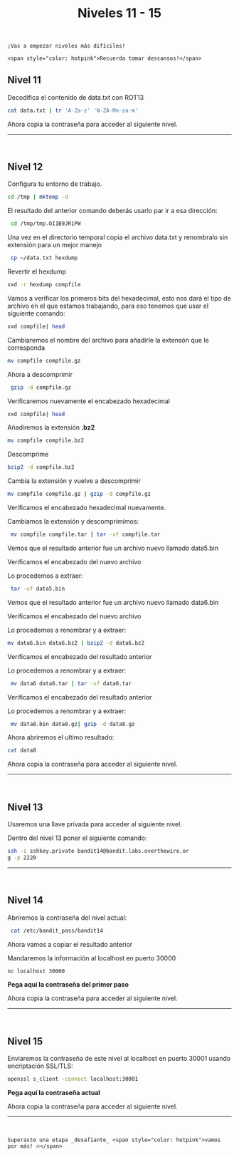 <h1 align="center">  Niveles 11 - 15</h1>
<br>

```admonish info title='Recomendaciones'
¡Vas a empezar niveles más difíciles! 

<span style="color: hotpink">Recuerda tomar descansos!</span>
```

## Nivel 11

Decodifica el contenido de data.txt con ROT13

```bash
cat data.txt | tr 'A-Za-z' 'N-ZA-Mn-za-m'
```

Ahora copia la contraseña para acceder al siguiente nivel.


<hr>
<br>

## Nivel 12

Configura tu entorno de trabajo.

```Bash
cd /tmp | mktemp -d
```

El resultado del anterior comando deberás usarlo par ir a esa dirección:

```bash
 cd /tmp/tmp.OI1B9JR1PW
```

Una vez en el directorio temporal copia el archivo data.txt y renombralo sin extensión para un mejor manejo

```Bash
 cp ~/data.txt hexdump
```

Revertir el hexdump

```Bash
xxd -r hexdump compfile
```

Vamos a verificar los primeros bits del hexadecimal, esto nos dará el tipo de archivo en el que estamos trabajando, para eso tenemos que usar el siguiente comando: 

```Bash
xxd compfile| head
```

Cambiaremos el nombre del archivo para añadirle la extensón que le corresponda

```Bash
mv compfile compfile.gz
```

Ahora a descomprimir

```Bash
 gzip -d compfile.gz
```

Verificaremos nuevamente el encabezado hexadecimal

```Bash
xxd compfile| head
```

Añadiremos la extensión **.bz2** 

```Bash
mv compfile compfile.bz2
```

Descomprime

```Bash
bzip2 -d compfile.bz2
```

Cambia la extensión y vuelve a descomprimir

```Bash
mv compfile compfile.gz | gzip -d compfile.gz
```

Verificamos el encabezado hexadecimal nuevamente.

Cambiamos la extensión y descomprimimos:

```Bash
 mv compfile compfile.tar | tar -xf compfile.tar
```

Vemos que el resultado anterior fue un archivo nuevo llamado data5.bin

Verificamos el encabezado del nuevo archivo

Lo procedemos a extraer:

```Bash
 tar -xf data5.bin
```

Vemos que el resultado anterior fue un archivo nuevo llamado data6.bin

Verificamos el encabezado del nuevo archivo

Lo procedemos a renombrar y a extraer:

```Bash
mv data6.bin data6.bz2 | bzip2 -d data6.bz2
```

Verificamos el encabezado del resultado anterior

Lo procedemos a renombrar y a extraer:

```bash
 mv data6 data6.tar | tar -xf data6.tar
```

Verificamos el encabezado del resultado anterior

Lo procedemos a renombrar y a extraer:

```bash
 mv data8.bin data8.gz| gzip -d data8.gz
```

Ahora abriremos el ultimo resultado:

```bash
cat data8
```

Ahora copia la contraseña para acceder al siguiente nivel.

<hr>
<br>

## Nivel 13

Usaremos una llave privada para acceder al siguiente nivel.

Dentro del nivel 13 poner el siguiente comando:

```bash
ssh -i sshkey.private bandit14@bandit.labs.overthewire.or
g -p 2220
```

<hr>
<br>

## Nivel 14

Abriremos la contraseña del nivel actual:

```bash
 cat /etc/bandit_pass/bandit14
```

Ahora vamos a copiar el resultado anterior

Mandaremos la información al localhost en puerto 30000

```bash
nc localhost 30000
```

**Pega aquí la contraseña del primer paso**

 

Ahora copia la contraseña para acceder al siguiente nivel.

<hr>
<br>

## Nivel 15

Enviaremos la contraseña de este nivel al localhost en puerto 30001 usando encriptación SSL/TLS:

```bash
openssl s_client -connect localhost:30001
```

**Pega aquí la contraseña actual**

Ahora copia la contraseña para acceder al siguiente nivel.

<hr>
<br>

```admonish tip title='_Felicidades !!!!!!!_'
Superaste una etapa _desafiante_ <span style="color: hotpink">vamos por más! 🔥</span>
```